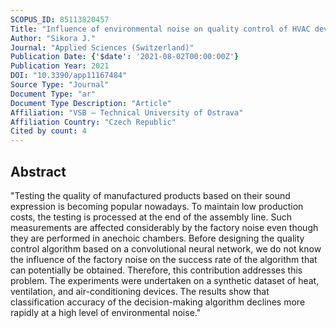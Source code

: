 ```yaml
---
SCOPUS_ID: 85113820457
Title: "Influence of environmental noise on quality control of HVAC devices based on convolutional neural network"
Author: "Sikora J."
Journal: "Applied Sciences (Switzerland)"
Publication Date: {'$date': '2021-08-02T00:00:00Z'}
Publication Year: 2021
DOI: "10.3390/app11167484"
Source Type: "Journal"
Document Type: "ar"
Document Type Description: "Article"
Affiliation: "VSB – Technical University of Ostrava"
Affiliation Country: "Czech Republic"
Cited by count: 4
---
```


## Abstract
"Testing the quality of manufactured products based on their sound expression is becoming popular nowadays. To maintain low production costs, the testing is processed at the end of the assembly line. Such measurements are affected considerably by the factory noise even though they are performed in anechoic chambers. Before designing the quality control algorithm based on a convolutional neural network, we do not know the influence of the factory noise on the success rate of the algorithm that can potentially be obtained. Therefore, this contribution addresses this problem. The experiments were undertaken on a synthetic dataset of heat, ventilation, and air-conditioning devices. The results show that classification accuracy of the decision-making algorithm declines more rapidly at a high level of environmental noise."

